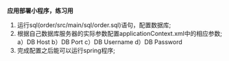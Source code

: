 **应用部署小程序，练习用**

1. 运行sql(order/src/main/sql/order.sql)语句，配置数据库;
2. 根据自己数据库服务器的实际参数配置applicationContext.xml中的相应参数;
   a）DB Host
   b）DB Port
   c）DB Username
   d）DB Password
3. 完成配置之后能可以运行spring程序;
